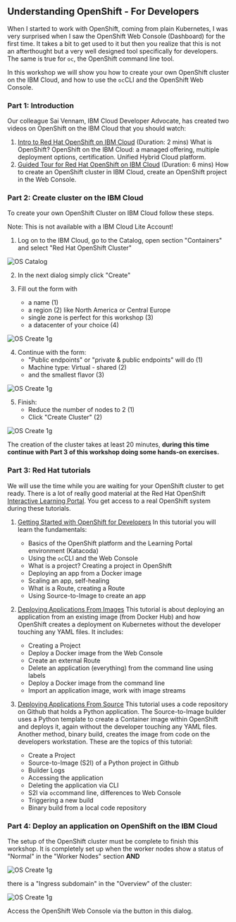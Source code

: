 ## Understanding OpenShift - For Developers

When I started to work with OpenShift, coming from plain Kubernetes, I was very surprised when I saw the OpenShift Web Console (Dashboard) for the first time. It takes a bit to get used to it but then you realize that this is not an afterthought but a very well designed tool specifically for developers. The same is true for `oc`, the OpenShift command line tool. 

In this workshop we will show you how to create your own OpenShift cluster on the IBM Cloud, and how to use the `oc`CLI and the OpenShift Web Console.



### Part 1: Introduction

Our colleague Sai Vennam, IBM Cloud Developer Advocate, has created two videos on OpenShift on the IBM Cloud that you should watch:

1. <a href="https://www.youtube.com/watch?v=hdwDMsDF9J8" target="blank">Intro to Red Hat OpenShift on IBM Cloud</a> (Duration: 2 mins)
   What is OpenShift? OpenShift on the IBM Cloud: a managed offering, multiple deployment options, certification. Unified Hybrid Cloud platform.
2. <a href="https://www.youtube.com/watch?v=l4Vrj7mkxhQ" target="blank">Guided Tour for Red Hat OpenShift on IBM Cloud</a> (Duration: 6 mins) 
   How to create an OpenShift cluster in IBM Cloud, create an OpenShift project in the Web Console.

### Part 2: Create cluster on the IBM Cloud

To create your own OpenShift Cluster on IBM Cloud follow these steps. 

Note: This is not available with a IBM Cloud Lite Account!

1. Log on to the IBM Cloud, go to the Catalog, open section "Containers" and select "Red Hat OpenShift Cluster"

![OS Catalog](images/os_cloud_catalog.png)

2. In the next dialog simply click "Create"

3. Fill out the form with
   * a name (1)
   * a region (2) like North America or Central Europe
   * single zone is perfect for this workshop (3)
   * a datacenter of your choice (4)

![OS Create 1g](images/os_create_cluster1.png)

4. Continue with the form:
    * "Public endpoints" or "private & public endpoints" will do (1)
    * Machine type: Virtual - shared (2)
    * and the smallest flavor (3)

![OS Create 1g](images/os_create_cluster2.png)   

5. Finish:
   * Reduce the number of nodes to 2 (1)
   * Click "Create Cluster" (2)

![OS Create 1g](images/os_create_cluster3.png)  

The creation of the cluster takes at least 20 minutes, __during this time continue with Part 3 of this workshop doing some hands-on exercises.__


### Part 3: Red Hat tutorials 

We will use the time while you are waiting for your OpenShift cluster to get ready. There is a lot of really good material at the Red Hat OpenShift [Interactive Learning Portal](https://learn.openshift.com/). You get access to a real OpenShift system during these tutorials.

1) [Getting Started with OpenShift for Developers](https://learn.openshift.com/introduction/getting-started/)
In this tutorial you will learn the fundamentals:
   * Basics of the OpenShift platform and the Learning Portal environment (Katacoda)
   * Using the `oc`CLI and the Web Console
   * What is a project? Creating a project in OpenShift
   * Deploying an app from a Docker image
   * Scaling an app, self-healing
   * What is a Route, creating a Route
   * Using Source-to-Image to create an app


2) [Deploying Applications From Images](https://learn.openshift.com/introduction/deploying-images/)
This tutorial is about deploying an application from an existing image (from Docker Hub) and how OpenShift creates a deployment on Kubernetes without the developer touching any YAML files. It includes:

   * Creating a Project
   * Deploy a Docker image from the Web Console
   * Create an external Route
   * Delete an application (everything) from the command line using labels
   * Deploy a Docker image from the command line
   * Import an application image, work with image streams


3) [Deploying Applications From Source](https://learn.openshift.com/introduction/deploying-python/)
This tutorial uses a code repository on Github that holds a Python application. The Source-to-Image builder uses a Python template to create a Container image within OpenShift and deploys it, again without the developer touching any YAML files. Another method, binary build, creates the image from code on the developers workstation. These are the topics of this tutorial:  
   * Create a Project
   * Source-to-Image (S2I) of a Python project in Github
   * Builder Logs
   * Accessing the application
   * Deleting the application via CLI
   * S2I via `oc`command line, differences to Web Console
   * Triggering a new build
   * Binary build from a local code repository


### Part 4: Deploy an application on OpenShift on the IBM Cloud

The setup of the OpenShift cluster must be complete to finish this workshop. It is completely set up when the worker nodes show a status of "Normal" in the "Worker Nodes" section __AND__

![OS Create 1g](images/os_worker_rdy.png)

there is a "Ingress subdomain" in the "Overview" of the cluster:

![OS Create 1g](images/os_worker_rdy2.png)

Access the OpenShift Web Console via the button in this dialog. 

